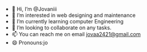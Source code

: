 - 👋 Hi, I’m @Jovaniii
- 👀 I’m interested in web designing and maintenance 
- 🌱 I’m currently learning computer Engineering 
- 💞️ I’m looking to collaborate on any tasks.
- 📫 You  can reach me on email jovaa2421@gmail.com
- 😄 Pronouns:jo


<!---
Jovaniii/Jovaniii is a ✨ special ✨ repository because its `README.md` (this file) appears on your GitHub profile.
You can click the Preview link to take a look at your changes.
--->
